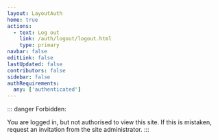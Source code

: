 ```yaml
---
layout: LayoutAuth
home: true
actions:
  - text: Log out
    link: /auth/logout/logout.html
    type: primary
navbar: false
editLink: false
lastUpdated: false
contributors: false
sidebar: false
authRequirements:
  any: ['authenticated']
---
```


::: danger Forbidden: <Auth />

You are logged in, but not authorised to view this site. If this is mistaken, request an invitation from the site administrator.
:::
